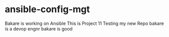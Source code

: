 # ansible-config-mgt
Bakare is working on Ansible
This is Project 11
Testing my new Repo
bakare is a devop engnr
bakare is good
